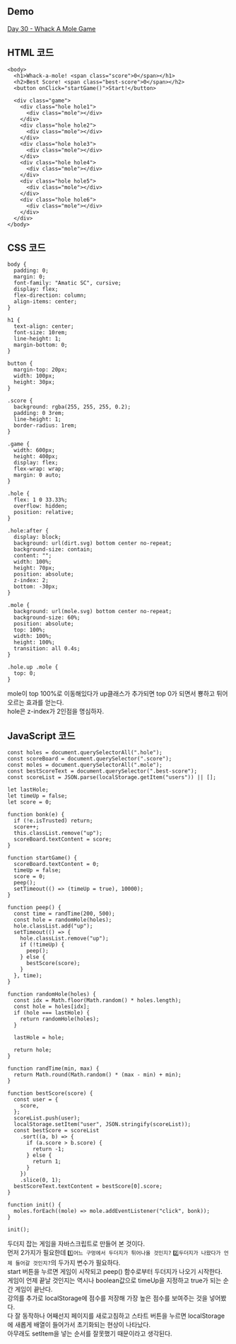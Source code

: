 ## Demo

<a href="https://shigatsuel.github.io/javascript30-challenge/Day-30(Whack-A-Mole-Game)/index.html" target="_blank">Day 30 - Whack A Mole Game</a>

## HTML 코드

```
<body>
  <h1>Whack-a-mole! <span class="score">0</span></h1>
  <h2>Best Score! <span class="best-score">0</span></h2>
  <button onClick="startGame()">Start!</button>

  <div class="game">
    <div class="hole hole1">
      <div class="mole"></div>
    </div>
    <div class="hole hole2">
      <div class="mole"></div>
    </div>
    <div class="hole hole3">
      <div class="mole"></div>
    </div>
    <div class="hole hole4">
      <div class="mole"></div>
    </div>
    <div class="hole hole5">
      <div class="mole"></div>
    </div>
    <div class="hole hole6">
      <div class="mole"></div>
    </div>
  </div>
</body>
```

## CSS 코드

```
body {
  padding: 0;
  margin: 0;
  font-family: "Amatic SC", cursive;
  display: flex;
  flex-direction: column;
  align-items: center;
}

h1 {
  text-align: center;
  font-size: 10rem;
  line-height: 1;
  margin-bottom: 0;
}

button {
  margin-top: 20px;
  width: 100px;
  height: 30px;
}

.score {
  background: rgba(255, 255, 255, 0.2);
  padding: 0 3rem;
  line-height: 1;
  border-radius: 1rem;
}

.game {
  width: 600px;
  height: 400px;
  display: flex;
  flex-wrap: wrap;
  margin: 0 auto;
}

.hole {
  flex: 1 0 33.33%;
  overflow: hidden;
  position: relative;
}

.hole:after {
  display: block;
  background: url(dirt.svg) bottom center no-repeat;
  background-size: contain;
  content: "";
  width: 100%;
  height: 70px;
  position: absolute;
  z-index: 2;
  bottom: -30px;
}

.mole {
  background: url(mole.svg) bottom center no-repeat;
  background-size: 60%;
  position: absolute;
  top: 100%;
  width: 100%;
  height: 100%;
  transition: all 0.4s;
}

.hole.up .mole {
  top: 0;
}

```

mole이 top 100%로 이동해있다가 up클래스가 추가되면 top 0가 되면서 뿅하고 튀어오르는 효과를 얻는다.<br>
hole은 z-index가 2인점을 명심하자.<br>

## JavaScript 코드

```
const holes = document.querySelectorAll(".hole");
const scoreBoard = document.querySelector(".score");
const moles = document.querySelectorAll(".mole");
const bestScoreText = document.querySelector(".best-score");
const scoreList = JSON.parse(localStorage.getItem("users")) || [];

let lastHole;
let timeUp = false;
let score = 0;

function bonk(e) {
  if (!e.isTrusted) return;
  score++;
  this.classList.remove("up");
  scoreBoard.textContent = score;
}

function startGame() {
  scoreBoard.textContent = 0;
  timeUp = false;
  score = 0;
  peep();
  setTimeout(() => (timeUp = true), 10000);
}

function peep() {
  const time = randTime(200, 500);
  const hole = randomHole(holes);
  hole.classList.add("up");
  setTimeout(() => {
    hole.classList.remove("up");
    if (!timeUp) {
      peep();
    } else {
      bestScore(score);
    }
  }, time);
}

function randomHole(holes) {
  const idx = Math.floor(Math.random() * holes.length);
  const hole = holes[idx];
  if (hole === lastHole) {
    return randomHole(holes);
  }

  lastHole = hole;

  return hole;
}

function randTime(min, max) {
  return Math.round(Math.random() * (max - min) + min);
}

function bestScore(score) {
  const user = {
    score,
  };
  scoreList.push(user);
  localStorage.setItem("user", JSON.stringify(scoreList));
  const bestScore = scoreList
    .sort((a, b) => {
      if (a.score > b.score) {
        return -1;
      } else {
        return 1;
      }
    })
    .slice(0, 1);
  bestScoreText.textContent = bestScore[0].score;
}

function init() {
  moles.forEach((mole) => mole.addEventListener("click", bonk));
}

init();
```

두더지 잡는 게임을 자바스크립트로 만들어 본 것이다.<br>
먼저 2가지가 필요한데 `1️⃣어느 구멍에서 두더지가 튀어나올 것인지?` `2️⃣두더지가 나왔다가 언제 들어갈 것인지?`의 두가지 변수가 필요하다.<br>
start 버튼을 누르면 게임이 시작되고 peep() 함수로부터 두더지가 나오기 시작한다.<br>
게임이 언제 끝날 것인지는 역시나 boolean값으로 timeUp을 지정하고 true가 되는 순간 게임이 끝난다.<br>
강의를 추가로 localStorage에 점수를 저장해 가장 높은 점수를 보여주는 것을 넣어봤다.<br>
다 잘 동작하나 어째선지 페이지를 새로고침하고 스타트 버튼을 누르면 localStorage에 새롭게 배열이 들어가서 초기화되는 현상이 나타났다.<br>
아무래도 setItem을 넣는 순서를 잘못했기 때문이라고 생각된다.<br>
